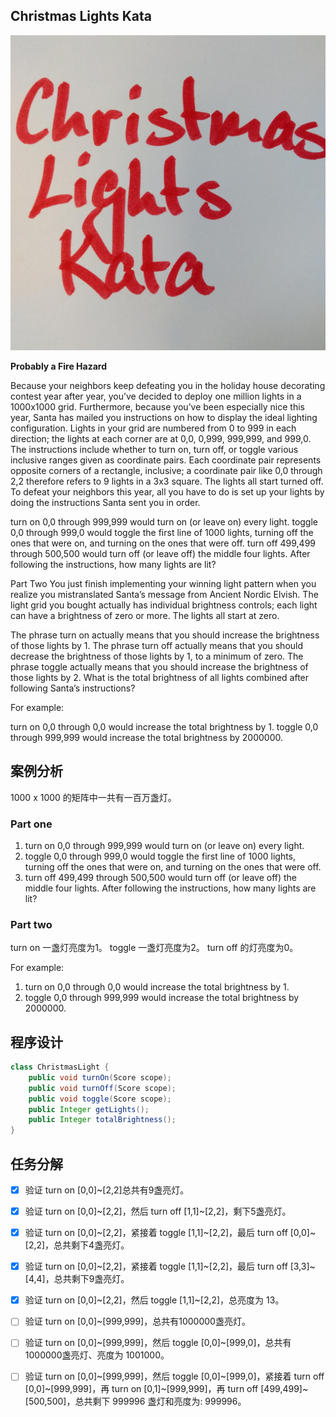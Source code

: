 ## Christmas Lights Kata

![Christmas Lights](./xmas_lights.jpg)

**Probably a Fire Hazard**

Because your neighbors keep defeating you in the holiday house decorating contest year after year, you’ve decided to deploy one million lights in a 1000x1000 grid. Furthermore, because you’ve been especially nice this year, Santa has mailed you instructions on how to display the ideal lighting configuration. Lights in your grid are numbered from 0 to 999 in each direction; the lights at each corner are at 0,0, 0,999, 999,999, and 999,0. The instructions include whether to turn on, turn off, or toggle various inclusive ranges given as coordinate pairs. Each coordinate pair represents opposite corners of a rectangle, inclusive; a coordinate pair like 0,0 through 2,2 therefore refers to 9 lights in a 3x3 square. The lights all start turned off. To defeat your neighbors this year, all you have to do is set up your lights by doing the instructions Santa sent you in order.

turn on 0,0 through 999,999 would turn on (or leave on) every light.
toggle 0,0 through 999,0 would toggle the first line of 1000 lights, turning off the ones that were on, and turning on the ones that were off.
turn off 499,499 through 500,500 would turn off (or leave off) the middle four lights.
After following the instructions, how many lights are lit?

Part Two
You just finish implementing your winning light pattern when you realize you mistranslated Santa’s message from Ancient Nordic Elvish. The light grid you bought actually has individual brightness controls; each light can have a brightness of zero or more. The lights all start at zero.

The phrase turn on actually means that you should increase the brightness of those lights by 1.
The phrase turn off actually means that you should decrease the brightness of those lights by 1, to a minimum of zero.
The phrase toggle actually means that you should increase the brightness of those lights by 2.
What is the total brightness of all lights combined after following Santa’s instructions?

For example:

turn on 0,0 through 0,0 would increase the total brightness by 1.
toggle 0,0 through 999,999 would increase the total brightness by 2000000.

## 案例分析

1000 x 1000 的矩阵中一共有一百万盏灯。

### Part one
1. turn on 0,0 through 999,999 would turn on (or leave on) every light.
2. toggle 0,0 through 999,0 would toggle the first line of 1000 lights, turning off the ones that were on, and turning on the ones that were off.
3. turn off 499,499 through 500,500 would turn off (or leave off) the middle four lights.
After following the instructions, how many lights are lit?

### Part two

turn on 一盏灯亮度为1。
toggle 一盏灯亮度为2。
turn off 的灯亮度为0。

For example:

1. turn on 0,0 through 0,0 would increase the total brightness by 1.
2. toggle 0,0 through 999,999 would increase the total brightness by 2000000.

## 程序设计
```java
class ChristmasLight {
    public void turnOn(Score scope);
    public void turnOff(Score scope);
    public void toggle(Score scope);
    public Integer getLights();
    public Integer totalBrightness();
}
```

## 任务分解
- [x] 验证 turn on [0,0]~[2,2]总共有9盏亮灯。
- [x] 验证 turn on [0,0]~[2,2]，然后 turn off [1,1]~[2,2]，剩下5盏亮灯。
- [x] 验证 turn on [0,0]~[2,2]，紧接着 toggle [1,1]~[2,2]，最后 turn off [0,0]~[2,2]，总共剩下4盏亮灯。
- [x] 验证 turn on [0,0]~[2,2]，紧接着 toggle [1,1]~[2,2]，最后 turn off [3,3]~[4,4]，总共剩下9盏亮灯。
- [x] 验证 turn on [0,0]~[2,2]，然后 toggle [1,1]~[2,2]，总亮度为 13。
- [ ] 验证 turn on [0,0]~[999,999]，总共有1000000盏亮灯。
- [ ] 验证 turn on [0,0]~[999,999]，然后 toggle [0,0]~[999,0]，总共有1000000盏亮灯、亮度为 1001000。
- [ ] 验证 turn on [0,0]~[999,999]，然后 toggle [0,0]~[999,0]，紧接着 turn off [0,0]~[999,999]，再 turn on [0,1]~[999,999]，再 turn off [499,499]~[500,500]，总共剩下 999996 盏灯和亮度为: 999996。



